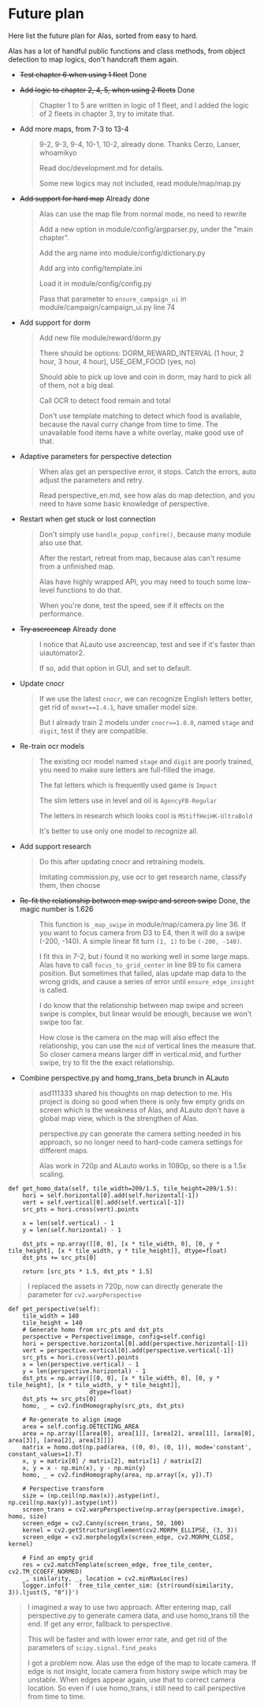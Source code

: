 # Future plan

Here list the future plan for Alas, sorted from easy to hard.

Alas has a lot of handful public functions and class methods, from object detection to map logics, don't handcraft them again.

- ~~Test chapter 6 when using 1 fleet~~ Done

- ~~Add logic to chapter 2, 4, 5, when using 2 fleets~~ Done

  > Chapter 1 to 5 are written in logic of 1 fleet, and I added the logic of 2 fleets in chapter 3, try to imitate that.

- Add more maps, from 7-3 to 13-4

  > 9-2, 9-3, 9-4, 10-1, 10-2, already done. Thanks Cerzo, Lanser, whoamikyo
  >
  > Read doc/development.md for details.
  >
  > Some new logics may not included, read module/map/map.py

- ~~Add support for hard map~~ Already done

  > Alas can use the map file from normal mode, no need to rewrite
  >
  > Add a new option in module/config/argparser.py, under the "main chapter".
  >
  > Add the arg name into module/config/dictionary.py
  >
  > Add arg into config/template.ini
  >
  > Load it in module/config/config.py
  >
  > Pass that parameter to `ensure_campaign_ui` in module/campaign/campaign_ui.py line 74

- Add support for dorm

  > Add new file module/reward/dorm.py
  >
  > There should be options: DORM_REWARD_INTERVAL (1 hour, 2 hour, 3 hour, 4 hour), USE_GEM_FOOD (yes, no)
  >
  > Should able to pick up love and coin in dorm, may hard to pick all of them, not a big deal.
  >
  > Call OCR to detect food remain and total
  >
  > Don't use template matching to detect which food is available, because the naval curry change from time to time. The unavailable food items have a white overlay, make good use of that.

- Adaptive parameters for perspective detection

  > When alas get an perspective error, it stops. Catch the errors, auto adjust the parameters and retry.
  >
  > Read perspective_en.md, see how alas do map detection, and you need to have some basic knowledge of perspective.

- Restart when get stuck or lost connection

  > Don't simply use `handle_popup_confirm()`, because many module also use that.
  >
  > After the restart, retreat from map, because alas can't resume from a unfinished map.
  >
  > Alas have highly wrapped API, you may need to touch some low-level functions to do that.
  >
  > When you're done, test the speed, see if it effects on the performance.

- ~~Try ascreencap~~ Already done

  > I notice that ALauto use ascreencap, test and see if it's faster than uiautomator2.
  >
  > If so, add that option in GUI, and set to default.

- Update cnocr

  > If we use the latest `cnocr`, we can recognize English letters better, get rid of `mxnet==1.4.1`, have smaller model size.
  >
  > But I already train 2 models under `cnocr==1.0.0`, named `stage` and `digit`, test if they are compatible.

- Re-train ocr models

  > The existing ocr model named `stage` and `digit` are poorly trained, you need to make sure letters are full-filled the image.
  >
  > The fat letters which is frequently used game is `Impact`
  >
  > The slim letters use in level and oil is `AgencyFB-Regular`
  >
  > The letters in research which looks cool is `MStiffHeiHK-UltraBold`
  >
  > It's better to use only one model to recognize all.

- Add support research

  > Do this after updating cnocr and retraining models.
  >
  > Imitating commission.py, use ocr to get research name, classify them, then choose

- ~~Re-fit the relationship between map swipe and screen swipe~~ Done, the magic number is 1.626

  > This function is `_map_swipe` in module/map/camera.py line 36. If you want to focus camera from D3 to E4, then it will do a swipe (-200, -140). A simple linear fit turn `(1, 1)` to be `(-200, -140)`.
  >
  > I fit this in 7-2, but i found it no working well in some large maps. Alas have to call `focus_to_grid_center` in line 89 to fix camera position. But sometimes that failed, alas update map data to the wrong grids, and cause a series of error until `ensure_edge_insight` is called.
  >
  > I do know that the relationship between map swipe and screen swipe is complex, but linear would be enough, because we won't swipe too far.
  >
  > How close is the camera on the map will also effect the relationship, you can use the `mid` of vertical lines the measure that. So closer camera means larger diff in vertical.mid, and further swipe, try to fit the the exact relationship.

- Combine perspective.py and homg_trans_beta brunch in ALauto

  > asd111333 shared his thoughts on map detection to me. His project is doing so good when there is only few empty grids on screen which is the weakness of Alas, and ALauto don't have a global map view, which is the strengthen of Alas.
  >
  > perspective.py can generate the camera setting needed in his approach, so no longer need to hard-code camera settings for different maps. 
  >
  > Alas work in 720p and ALauto works in 1080p, so there is a 1.5x scaling.
  >
 ```
 def get_homo_data(self, tile_width=209/1.5, tile_height=209/1.5):
     hori = self.horizontal[0].add(self.horizontal[-1])
     vert = self.vertical[0].add(self.vertical[-1])
     src_pts = hori.cross(vert).points
 
     x = len(self.vertical) - 1
     y = len(self.horizontal) - 1
 
     dst_pts = np.array([[0, 0], [x * tile_width, 0], [0, y * tile_height], [x * tile_width, y * tile_height]], dtype=float)
     dst_pts += src_pts[0]
 
     return [src_pts * 1.5, dst_pts * 1.5]
 ```
  >I replaced the assets in 720p, now can directly generate the parameter for `cv2.warpPerspective`

```
def get_perspective(self):
    tile_width = 140
    tile_height = 140
    # Generate homo from src_pts and dst_pts
    perspective = Perspective(image, config=self.config)
    hori = perspective.horizontal[0].add(perspective.horizontal[-1])
    vert = perspective.vertical[0].add(perspective.vertical[-1])
    src_pts = hori.cross(vert).points
    x = len(perspective.vertical) - 1
    y = len(perspective.horizontal) - 1
    dst_pts = np.array([[0, 0], [x * tile_width, 0], [0, y * tile_height], [x * tile_width, y * tile_height]],
                       dtype=float)
    dst_pts += src_pts[0]
    homo, _ = cv2.findHomography(src_pts, dst_pts)

    # Re-generate to align image
    area = self.config.DETECTING_AREA
    area = np.array([[area[0], area[1]], [area[2], area[1]], [area[0], area[3]], [area[2], area[3]]])
    matrix = homo.dot(np.pad(area, ((0, 0), (0, 1)), mode='constant', constant_values=1).T)
    x, y = matrix[0] / matrix[2], matrix[1] / matrix[2]
    x, y = x - np.min(x), y - np.min(y)
    homo, _ = cv2.findHomography(area, np.array([x, y]).T)

    # Perspective transform
    size = (np.ceil(np.max(x)).astype(int), np.ceil(np.max(y)).astype(int))
    screen_trans = cv2.warpPerspective(np.array(perspective.image), homo, size)
    screen_edge = cv2.Canny(screen_trans, 50, 100)
    kernel = cv2.getStructuringElement(cv2.MORPH_ELLIPSE, (3, 3))
    screen_edge = cv2.morphologyEx(screen_edge, cv2.MORPH_CLOSE, kernel)

    # Find an empty grid
    res = cv2.matchTemplate(screen_edge, free_tile_center, cv2.TM_CCOEFF_NORMED)
    _, similarity, _, location = cv2.minMaxLoc(res)
    logger.info(f'  free_tile_center_sim: {str(round(similarity, 3)).ljust(5, "0")}')
```

> I imagined a way to use two approach. After entering map, call perspective.py to generate camera data, and use homo_trans till the end. If get any error, fallback to perspective.
>
> This will be faster and with lower error rate, and get rid of the parameters of `scipy.signal.find_peaks`
>
> I got a problem now. Alas use the edge of the map to locate camera. If edge is not insight, locate camera from history swipe which may be unstable. When edges appear again, use that to correct camera location. So even if i use homo_trans, i still need to call perspective from time to time.